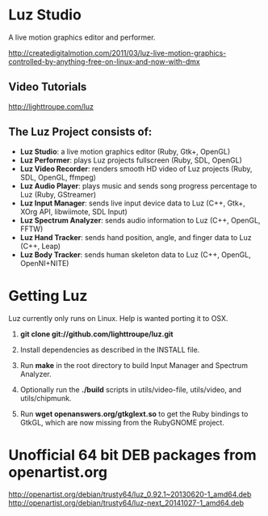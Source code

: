 # Luz Studio

A live motion graphics editor and performer.

<http://createdigitalmotion.com/2011/03/luz-live-motion-graphics-controlled-by-anything-free-on-linux-and-now-with-dmx>

## Video Tutorials

<http://lighttroupe.com/luz>

## The Luz Project consists of:

- **Luz Studio**: a live motion graphics editor (Ruby, Gtk+, OpenGL)
- **Luz Performer**: plays Luz projects fullscreen (Ruby, SDL, OpenGL)
- **Luz Video Recorder**: renders smooth HD video of Luz projects (Ruby, SDL, OpenGL, ffmpeg)
- **Luz Audio Player**: plays music and sends song progress percentage to Luz (Ruby, GStreamer)
- **Luz Input Manager**: sends live input device data to Luz (C++, Gtk+, XOrg API, libwiimote, SDL Input)
- **Luz Spectrum Analyzer**: sends audio information to Luz (C++, OpenGL, FFTW)
- **Luz Hand Tracker**: sends hand position, angle, and finger data to Luz (C++, Leap)
- **Luz Body Tracker**: sends human skeleton data to Luz (C++, OpenGL, OpenNI+NITE)

# Getting Luz

Luz currently only runs on Linux.  Help is wanted porting it to OSX.

1. **git clone git://github.com/lighttroupe/luz.git**

2. Install dependencies as described in the INSTALL file.

3. Run **make** in the root directory to build Input Manager and Spectrum Analyzer.

4. Optionally run the **./build** scripts in utils/video-file, utils/video, and utils/chipmunk.

5. Run **wget openanswers.org/gtkglext.so** to get the Ruby bindings to GtkGL, which are now missing from the RubyGNOME project.

# Unofficial 64 bit DEB packages from openartist.org

http://openartist.org/debian/trusty64/luz_0.92.1~20130620-1_amd64.deb
http://openartist.org/debian/trusty64/luz-next_20141027-1_amd64.deb
